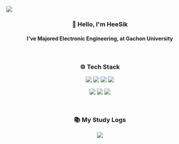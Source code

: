 <img src="https://capsule-render.vercel.app/api?type=waving&color=dfbcf7&height=200&section=header&fontSize=50&fontColor=FFFFFF" />

<!-- 소개 -->
<h3 align="center">👋 Hello, I'm <strong>HeeSik</strong></h3>
<h4 align="center">I've Majored Electronic Engineering, at Gachon University</h4>

<br>

<!-- 기술 스택 -->
<h3 align="center">⚙️ Tech Stack</h3> 
<p align="center">
  <img src="https://img.shields.io/badge/Verilog-1E90FF?style=for-the-badge&logo=verilog&logoColor=white"/>
  <img src="https://img.shields.io/badge/SystemVerilog-7B68EE?style=for-the-badge&logo=verilog&logoColor=white"/>
  <img src="https://img.shields.io/badge/Python-3776AB?style=for-the-badge&logo=python&logoColor=white"/>
  <img src="https://img.shields.io/badge/C-00599C?style=for-the-badge&logo=c&logoColor=white"/>
</p>
<p align="center">
  <img src="https://img.shields.io/badge/Git-F05032?style=for-the-badge&logo=git&logoColor=white"/>
  <img src="https://img.shields.io/badge/Jira-0052CC?style=for-the-badge&logo=jira&logoColor=white"/>
  <img src="https://img.shields.io/badge/Linear-5E6AD2?style=for-the-badge&logo=linear&logoColor=white"/>
</p>

<br>

<!-- 블로그 링크 -->
<h3 align="center">📚 My Study Logs</h3> 
<p align="center">
  <a href="https://www.notion.so/he_sik2-log-222ecb5e8c768050923ccc4934ae517c" target="_blank">
    <img src="https://img.shields.io/badge/Notion Blog-he_sik2 log-black?style=for-the-badge&logo=notion&logoColor=white"/>
  </a>
</p>

